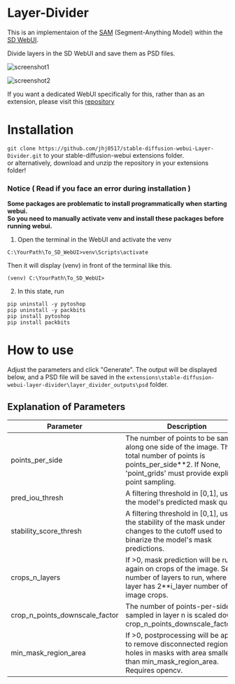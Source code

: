 # Layer-Divider
This is an implementaion of the [SAM](https://github.com/facebookresearch/segment-anything) (Segment-Anything Model) within the [SD WebUI](https://github.com/AUTOMATIC1111/stable-diffusion-webui).

Divide layers in the SD WebUI and save them as PSD files.

![screenshot1](https://raw.githubusercontent.com/jhj0517/stable-diffusion-webui-Layer-Divider/master/screenshot.png)

![screenshot2](https://raw.githubusercontent.com/jhj0517/stable-diffusion-webui-Layer-Divider/master/screenshot2.png)

If you want a dedicated WebUI specifically for this, rather than as an extension, please visit this [repository](https://github.com/jhj0517/Layer-Divider-WebUI)

# Installation
`git clone https://github.com/jhj0517/stable-diffusion-webui-Layer-Divider.git` to your stable-diffusion-webui extensions folder.<br>
or alternatively, download and unzip the repository in your extensions folder!

### Notice ( Read if you face an error during installation )
**Some packages are problematic to install programmatically when starting webui.** <br>
**So you need to manually activate venv and install these packages before running webui.**
1. Open the terminal in the WebUI and activate the venv
```
C:\YourPath\To_SD_WebUI>venv\Scripts\activate
```
Then it will display (venv) in front of the terminal like this.
```
(venv) C:\YourPath\To_SD_WebUI>
```
2. In this state, run
```
pip uninstall -y pytoshop
pip uninstall -y packbits
pip install pytoshop
pip install packbits
```

# How to use
Adjust the parameters and click "Generate". The output will be displayed below, and a PSD file will be saved in the `extensions\stable-diffusion-webui-layer-divider\layer_divider_outputs\psd` folder.

## Explanation of Parameters

| Parameter                      | Description                                                                                                                                                                                                                                                                              |
|--------------------------------|------------------------------------------------------------------------------------------------------------------------------------------------------------------------------------------------------------------------------------------------------------------------------------------|
| points_per_side                | The number of points to be sampled along one side of the image. The total number of points is points_per_side**2. If None, 'point_grids' must provide explicit point sampling.                                                                                                            |
| pred_iou_thresh                | A filtering threshold in [0,1], using the model's predicted mask quality.                                                                                                                                                                                                               |
| stability_score_thresh         | A filtering threshold in [0,1], using the stability of the mask under changes to the cutoff used to binarize the model's mask predictions.                                                                                                                                             |
| crops_n_layers                 | If >0, mask prediction will be run again on crops of the image. Sets the number of layers to run, where each layer has 2**i_layer number of image crops.                                                                                                                                |
| crop_n_points_downscale_factor | The number of points-per-side sampled in layer n is scaled down by crop_n_points_downscale_factor**n.                                                                                                                                                                                 |
| min_mask_region_area           | If >0, postprocessing will be applied to remove disconnected regions and holes in masks with area smaller than min_mask_region_area. Requires opencv.                                                                                                                                  |
